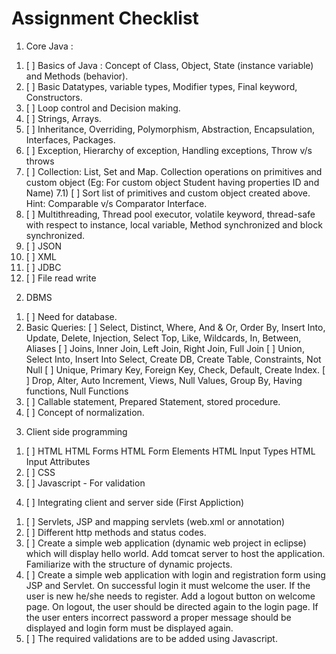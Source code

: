 # Assignment Checklist

1. Core Java :

1) [ ] Basics of Java : Concept of Class, Object, State (instance variable) and Methods (behavior).
2) [ ] Basic Datatypes, variable types, Modifier types, Final keyword, Constructors.
3) [ ] Loop control and Decision making.
4) [ ] Strings, Arrays.
5) [ ] Inheritance, Overriding, Polymorphism, Abstraction, Encapsulation, Interfaces, Packages.
6) [ ] Exception, Hierarchy of exception, Handling exceptions, Throw v/s throws
7) [ ] Collection: List, Set and Map. Collection operations on primitives and custom object (Eg: For custom object Student having properties ID and Name)
   7.1) [ ] Sort list of primitives and custom object created above. Hint: Comparable v/s Comparator Interface.
8) [ ] Multithreading, Thread pool executor, volatile keyword, thread-safe with respect to instance, local variable, Method synchronized and block synchronized.
9) [ ] JSON
10) [ ] XML
11) [ ] JDBC
12) [ ] File read write

2. DBMS

1) [ ] Need for database.
2) Basic Queries:
   [ ] Select, Distinct, Where, And & Or, Order By, Insert Into, Update, Delete, Injection, Select Top, Like, Wildcards, In, Between, Aliases
   [ ] Joins, Inner Join, Left Join, Right Join, Full Join
   [ ] Union, Select Into, Insert Into Select, Create DB, Create Table, Constraints, Not Null
   [ ] Unique, Primary Key, Foreign Key, Check, Default, Create Index.
   [ ] Drop, Alter, Auto Increment, Views, Null Values, Group By, Having functions, Null Functions
3) [ ] Callable statement, Prepared Statement, stored procedure.
4) [ ] Concept of normalization.

3. Client side programming

1) [ ] HTML
       HTML Forms
       HTML Form Elements
       HTML Input Types
       HTML Input Attributes
2) [ ] CSS
3) [ ] Javascript - For validation

4. [ ] Integrating client and server side (First Appliction)

1) [ ] Servlets, JSP and mapping servlets (web.xml or annotation)
2) [ ] Different http methods and status codes.
3) [ ] Create a simple web application (dynamic web project in eclipse) which will display hello world. Add tomcat server to host the application. Familiarize with the structure of dynamic projects.
4) [ ] Create a simple web application with login and registration form using JSP and Servlet. On successful login it must welcome the user. If the user is new he/she needs to register. Add a logout button on welcome page. On logout, the user should be directed again to the login page. If the user enters incorrect password a proper message should be displayed and login form must be displayed again.
5) [ ] The required validations are to be added using Javascript.
